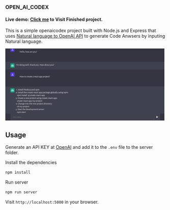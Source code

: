 ### OPEN_AI_CODEX

#### Live demo: <a href="https://open-ai-codex-rho.vercel.app/">Click me</a> to Visit Finished project.

This is a simple openaicodex project built with Node.js and Express that uses [Natural language to OpenAI API](https://beta.openai.com/playground/p/default-openai-api?model=text-davinci-003) to generate Code Anwsers by inputing Natural language.

<img src="client/public/screen.png" width="500">

## Usage

Generate an API KEY at [OpenAI](https://beta.openai.com/) and add it to the `.env` file to the server folder.

Install the dependencies

```bash
npm install
```

Run server

```bash
npm run server
```

Visit `http://localhost:5000` in your browser.
